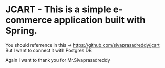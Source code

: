# JCART - This is a simple e-commerce application built with Spring.
You should referrence in this -> https://github.com/sivaprasadreddy/jcart
But I want to connect it with Postgres DB

Again I want to thank you for Mr.Sivaprasadreddy